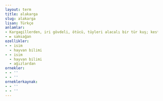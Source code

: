 ```yaml
---
layout: term
title: alakarga
slug: alakarga
lisan: Türkçe
anlamlar:
- Kargagillerden, iri gövdeli, ötücü, tüyleri alacalı bir tür kuş; kestane kargası (Garrulus glandarius)
- ► saksağan
ozellikler:
- - isim
  - hayvan bilimi
- - isim
  - hayvan bilimi
  - ağızlardan
ornekler:
- - ''
- - ''
orneklerkaynak:
- - ''
- - ''
---
```

